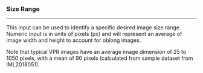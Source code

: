 ### Size Range

***
This input can be used to identify a specific desired image size range. Numeric input is in units of pixels (px) and will represent an average of image width and height to account for oblong images. 

Note that typical VPR images have an average image dimension of 25 to 1050 pixels, with a mean of 90 pixels (calculated from sample dataset from IML2018051). 

